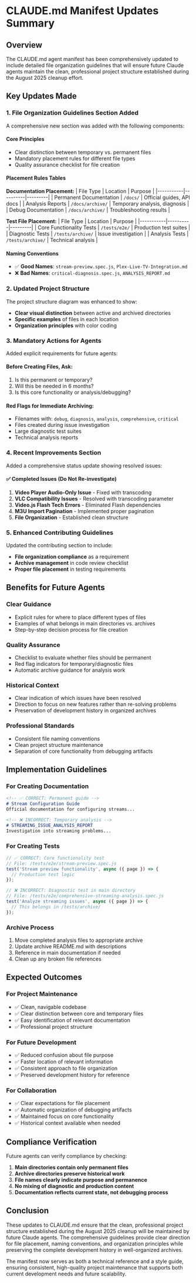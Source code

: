 # CLAUDE.md Manifest Updates Summary

## Overview

The CLAUDE.md agent manifest has been comprehensively updated to include detailed file organization guidelines that will ensure future Claude agents maintain the clean, professional project structure established during the August 2025 cleanup effort.

## Key Updates Made

### 1. **File Organization Guidelines Section Added**

A comprehensive new section was added with the following components:

#### **Core Principles**
- Clear distinction between temporary vs. permanent files
- Mandatory placement rules for different file types
- Quality assurance checklist for file creation

#### **Placement Rules Tables**

**Documentation Placement:**
| File Type | Location | Purpose |
|-----------|----------|---------|
| Permanent Documentation | `/docs/` | Official guides, API docs |
| Analysis Reports | `/docs/archive/` | Temporary analysis, diagnosis |
| Debug Documentation | `/docs/archive/` | Troubleshooting results |

**Test File Placement:**
| File Type | Location | Purpose |
|-----------|----------|---------|
| Core Functionality Tests | `/tests/e2e/` | Production test suites |
| Diagnostic Tests | `/tests/archive/` | Issue investigation |
| Analysis Tests | `/tests/archive/` | Technical analysis |

#### **Naming Conventions**
- ✅ **Good Names**: `stream-preview.spec.js`, `Plex-Live-TV-Integration.md`
- ❌ **Bad Names**: `critical-diagnosis.spec.js`, `ANALYSIS_REPORT.md`

### 2. **Updated Project Structure**

The project structure diagram was enhanced to show:
- **Clear visual distinction** between active and archived directories
- **Specific examples** of files in each location
- **Organization principles** with color coding

### 3. **Mandatory Actions for Agents**

Added explicit requirements for future agents:

#### **Before Creating Files, Ask:**
1. Is this permanent or temporary?
2. Will this be needed in 6 months?
3. Is this core functionality or analysis/debugging?

#### **Red Flags for Immediate Archiving:**
- Filenames with: `debug`, `diagnosis`, `analysis`, `comprehensive`, `critical`
- Files created during issue investigation
- Large diagnostic test suites
- Technical analysis reports

### 4. **Recent Improvements Section**

Added a comprehensive status update showing resolved issues:

#### ✅ **Completed Issues (Do Not Re-investigate)**
1. **Video Player Audio-Only Issue** - Fixed with transcoding
2. **VLC Compatibility Issues** - Resolved with transcoding parameter
3. **Video.js Flash Tech Errors** - Eliminated Flash dependencies
4. **M3U Import Pagination** - Implemented proper pagination
5. **File Organization** - Established clean structure

### 5. **Enhanced Contributing Guidelines**

Updated the contributing section to include:
- **File organization compliance** as a requirement
- **Archive management** in code review checklist
- **Proper file placement** in testing requirements

## Benefits for Future Agents

### **Clear Guidance**
- Explicit rules for where to place different types of files
- Examples of what belongs in main directories vs. archives
- Step-by-step decision process for file creation

### **Quality Assurance**
- Checklist to evaluate whether files should be permanent
- Red flag indicators for temporary/diagnostic files
- Automatic archive guidance for analysis work

### **Historical Context**
- Clear indication of which issues have been resolved
- Direction to focus on new features rather than re-solving problems
- Preservation of development history in organized archives

### **Professional Standards**
- Consistent file naming conventions
- Clean project structure maintenance
- Separation of core functionality from debugging artifacts

## Implementation Guidelines

### **For Creating Documentation**
```markdown
<!-- ✅ CORRECT: Permanent guide -->
# Stream Configuration Guide
Official documentation for configuring streams...

<!-- ❌ INCORRECT: Temporary analysis -->
# STREAMING_ISSUE_ANALYSIS_REPORT
Investigation into streaming problems...
```

### **For Creating Tests**
```javascript
// ✅ CORRECT: Core functionality test
// File: /tests/e2e/stream-preview.spec.js
test('Stream preview functionality', async ({ page }) => {
  // Production test logic
});

// ❌ INCORRECT: Diagnostic test in main directory
// File: /tests/e2e/comprehensive-streaming-analysis.spec.js
test('Analyze streaming issues', async ({ page }) => {
  // This belongs in /tests/archive/
});
```

### **Archive Process**
1. Move completed analysis files to appropriate archive
2. Update archive README.md with descriptions
3. Reference in main documentation if needed
4. Clean up any broken file references

## Expected Outcomes

### **For Project Maintenance**
- ✅ Clean, navigable codebase
- ✅ Clear distinction between core and temporary files
- ✅ Easy identification of relevant documentation
- ✅ Professional project structure

### **For Future Development**
- ✅ Reduced confusion about file purpose
- ✅ Faster location of relevant information
- ✅ Consistent approach to file organization
- ✅ Preserved development history for reference

### **For Collaboration**
- ✅ Clear expectations for file placement
- ✅ Automatic organization of debugging artifacts
- ✅ Maintained focus on core functionality
- ✅ Historical context available when needed

## Compliance Verification

Future agents can verify compliance by checking:

1. **Main directories contain only permanent files**
2. **Archive directories preserve historical work**
3. **File names clearly indicate purpose and permanence**
4. **No mixing of diagnostic and production content**
5. **Documentation reflects current state, not debugging process**

## Conclusion

These updates to CLAUDE.md ensure that the clean, professional project structure established during the August 2025 cleanup will be maintained by future Claude agents. The comprehensive guidelines provide clear direction for file placement, naming conventions, and organization principles while preserving the complete development history in well-organized archives.

The manifest now serves as both a technical reference and a style guide, ensuring consistent, high-quality project maintenance that supports both current development needs and future scalability.